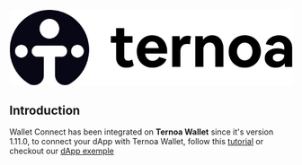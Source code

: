 ![Ternoa Wallet](../assets/logo_with_title.jpeg)

## Introduction

Wallet Connect has been integrated on **Ternoa Wallet** since it's version 1.11.0, to connect your dApp with Ternoa Wallet, follow this [tutorial](./TUTORIAL.md) or checkout our [dApp exemple](./dapp-exemple)

